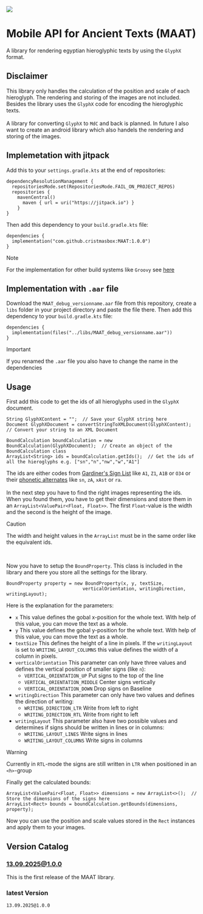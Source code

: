 [![](https://jitpack.io/v/cristmasbox/MAAT.svg)](https://jitpack.io/#cristmasbox/MAAT)
# Mobile API for Ancient Texts (MAAT)
A library for rendering egyptian hieroglyphic texts by using the `GlyphX` format.

## Disclaimer
This library only handles the calculation of the position and scale of each hieroglyph. The rendering and storing of the images are not included. Besides the library uses the `GlyphX` code for encoding the hieroglyphic texts.
<br/><br/>
A library for converting `GlyphX` to `MdC` and back is planned. In future I also want to create an android library which also handels the rendering and storing of the images.

## Implemetation with jitpack
Add this to your `settings.gradle.kts` at the end of repositories:
```
dependencyResolutionManagement {
  repositoriesMode.set(RepositoriesMode.FAIL_ON_PROJECT_REPOS)
  repositories {
    mavenCentral()
      maven { url = uri("https://jitpack.io") }
    }
}
```
Then add this dependency to your `build.gradle.kts` file:
```
dependencies {
  implementation("com.github.cristmasbox:MAAT:1.0.0")
}
```
> [!NOTE]
> For the implementation for other build systems like `Groovy` see [here](https://jitpack.io/#cristmasbox/MAAT/)

## Implementation with `.aar` file
Download the `MAAT_debug_versionname.aar` file from this repository, create a `libs` folder in your project directory and paste the file there. Then add this dependency to your `build.gradle.kts` file:
```
dependencies {
  implementation(files("../libs/MAAT_debug_versionname.aar"))
}
```

> [!IMPORTANT]
> If you renamed the `.aar` file you also have to change the name in the dependencies

## Usage
First add this code to get the ids of all hieroglyphs used in the `GlyphX` document.
```
String GlyphXContent = "";  // Save your GlyphX string here
Document GlyphXDocument = convertStringToXMLDocument(GlyphXContent);  // Convert your string to an XML Document

BoundCalculation boundCalculation = new BoundCalculation(GlyphXDocument);  // Create an object of the BoundCalculation class
ArrayList<String> ids = boundCalculation.getIds();  // Get the ids of all the hieroglyphs e.g. ["sn","n","nw","w","A1"]
```
The ids are either codes from [Gardiner's Sign List](https://ancientegyptonline.co.uk/Gardiner-sign-list/) like `A1`, `Z1`, `A1B` or `O34` or their [phonetic alternates](http://71.174.62.16/image/WebGlyph/SmallCollection.pdf) like `sn`, `zA`, `xAst` or `ra`.<br/><br/>
In the next step you have to find the right images representing the ids. When you found them, you have to get their dimensions and store them in an `ArrayList<ValuePair<Float, Float>>`. The first `Float`-value is the width and the second is the height of the image.
> [!Caution]
> The width and height values in the `ArrayList` must be in the same order like the equivalent ids.

<br/>

Now you have to setup the `BoundProperty`. This class is included in the library and there you store all the settings for the library.
```
BoundProperty property = new BoundProperty(x, y, textSize,
                            verticalOrientation, writingDirection, writingLayout);
```
Here is the explanation for the parameters:

- `x` This value defines the gobal x-position for the whole text. With help of this value, you can move the text as a whole.
- `y` This value defines the gobal y-position for the whole text. With help of this value, you can move the text as a whole.
- `textSize` This defines the height of a line in pixels. If the `writingLayout` is set to `WRITING_LAYOUT_COLUMNS` this value defines the width of a column in pixels.
- `verticalOrientation` This parameter can only have three values and defines the vertical position of smaller signs (like `n`):
  - `VERTICAL_ORIENTATION_UP` Put signs to the top of the line
  - `VERTICAL_ORIENTATION_MIDDLE` Center signs vertically
  - `VERTICAL_ORIENTATION_DOWN` Drop signs on Baseline
- `writingDirection` This parameter can only have two values and defines the direction of writing:
  - `WRITING_DIRECTION_LTR` Write from left to right
  - `WRITING_DIRECTION_RTL` Write from right to left
- `writingLayout` This parameter also have two possible values and determines if signs should be written in lines or in columns:
  - `WRITING_LAYOUT_LINES` Write signs in lines
  - `WRITING_LAYOUT_COLUMNS` Write signs in columns

> [!WARNING]
> Currently in `RTL`-mode the signs are still written in `LTR` when positioned in an `<h>`-group

Finally get the calculated bounds:
```
ArrayList<ValuePair<Float, Float>> dimensions = new ArrayList<>();  // Store the dimensions of the signs here
ArrayList<Rect> bounds = boundCalculation.getBounds(dimensions, property);
```
Now you can use the position and scale values stored in the `Rect` instances and apply them to your images.

## Version Catalog
### 13.09.2025@1.0.0
This is the first release of the MAAT library.
### latest Version
`13.09.2025@1.0.0`
